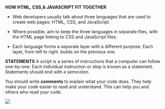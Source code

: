 **HOW HTML, CSS,& JAVASCRIPT FIT TOGETHER** 


- Web developers usually talk
about three languages that
are used to create web pages:
HTML, CSS, and JavaScript. 

- Where possible, aim to keep the
three languages in separate files,
with the HTML page linking to
CSS and JavaScript files.

- Each language forms a separate
layer with a different purpose.
Each layer, from left to right.
builds on the previous one. 


**STATEMENTS**
A script is a series of instructions that a computer can follow one-by-one.
Each individual instruction or step is known as a statement.
Statements should end with a semicolon. 

You should write **comments** to explain what your code does.
They help make your code easier to read and understand.
This can help you and others who read your code. 


![](https://www.seoclerk.com/pics/499379-2aCMQj1482146335.jpg)
